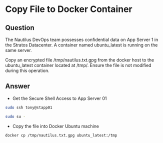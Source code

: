 # Copy File to Docker Container

## Question

The Nautilus DevOps team possesses confidential data on App Server 1 in the Stratos Datacenter. A container named ubuntu_latest is running on the same server.

Copy an encrypted file /tmp/nautilus.txt.gpg from the docker host to the ubuntu_latest container located at /tmp/. Ensure the file is not modified during this operation.

## Answer

- Get the Secure Shell Access to App Server 01
```bash
sudo ssh tony@stapp01

sudo su -
```

- Copy the file into Docker Ubuntu machine
```bash
docker cp /tmp/nautilus.txt.gpg ubuntu_latest:/tmp
```
